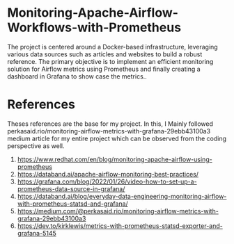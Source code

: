 # Monitoring-Apache-Airflow-Workflows-with-Prometheus
The project is centered around a Docker-based infrastructure, leveraging various data sources such as articles and websites to build a robust reference. The primary objective is to implement an efficient monitoring solution for Airflow metrics using Prometheus and finally creating a dashboard in Grafana to show case the metrics..



# References
Theses references are the base for my project. In this, I Mainly followed perkasaid.rio/monitoring-airflow-metrics-with-grafana-29ebb43100a3 medium article for my entire project which can be observed from the coding perspective as well. 
1. https://www.redhat.com/en/blog/monitoring-apache-airflow-using-prometheus
2. https://databand.ai/apache-airflow-monitoring-best-practices/
3. https://grafana.com/blog/2022/01/26/video-how-to-set-up-a-prometheus-data-source-in-grafana/
4. https://databand.ai/blog/everyday-data-engineering-monitoring-airflow-with-prometheus-statsd-and-grafana/
5. https://medium.com/@perkasaid.rio/monitoring-airflow-metrics-with-grafana-29ebb43100a3
6. https://dev.to/kirklewis/metrics-with-prometheus-statsd-exporter-and-grafana-5145

